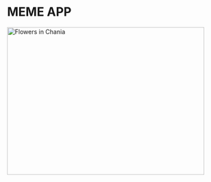 <h1>MEME APP</h1>
<img src="https://images.pexels.com/photos/4384858/pexels-photo-4384858.jpeg?auto=compress&cs=tinysrgb&dpr=1&w=500" alt="Flowers in Chania" width="460" height="345">
